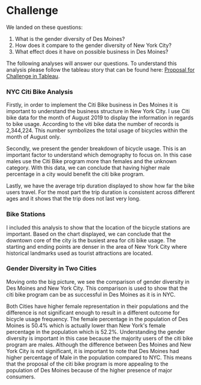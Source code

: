 # Challenge

We landed on these questions:

1. What is the gender diversity of Des Moines? 
2. How does it compare to the gender diversity of New York City? 
3. What effect does it have on possible business in Des Moines?

The following analyses will answer our questions. To understand this analysis please follow the tableau story that can be found here: [Proposal for Challenge in Tableau](https://public.tableau.com/profile/kalkidan.alemayehu#!/vizhome/BikesharingDataProposal/Story1).

### NYC Citi Bike Analysis

Firstly, in order to implement the Citi Bike business in Des Moines it is important to understand the business structure in New York City. I use Citi bike data for the month of August 2019 to display the information in regards to bike usage. According to the viti bike data the number of records is 2,344,224. This number symbolizes the total usage of bicycles within the month of August only. 

Secondly, we present the gender breakdown of bicycle usage. This is an important factor to understand which demography to focus on. In this case males use the Citi Bike program more than females and the unknown category. With this data, we can conclude that having higher male percentage in a city would benefit the citi bike program. 

Lastly, we have the average trip duration displayed to show how far the bike users travel. For the most part the trip duration is consistent across different ages and it shows that the trip does not last very long.


### Bike Stations

I included this analysis to show that the location of the bicycle stations are important. Based on the chart displayed, we can conclude that the downtown core of the city is the busiest area for citi bike usage. The starting and ending points are denser in the area of New York City where historical landmarks used as tourist attractions are located. 


### Gender Diversity in Two Cities

Moving onto the big picture, we see the comparison of gender diversity in Des Moines and New York City. This comparison is used to show that the citi bike program can be as successful in Des Moines as it is in NYC. 

Both Cities have higher female representation in their populations and the difference is not significant enough to result in a different outcome for bicycle usage frequency. The female percentage in the population of Des Moines is 50.4% which is actually lower than New York's female percentage in the population which is 52.2%. Understanding the gender diversity is important in this case because the majority users of the citi bike program are males. Although the difference between Des Moines and New York City is not significant, it is important to note that Des Moines had higher percentage of Male in the population compared to NYC. This means that the proposal of the citi bike program is more appealing to the population of Des Moines because of the higher presence of major consumers. 
